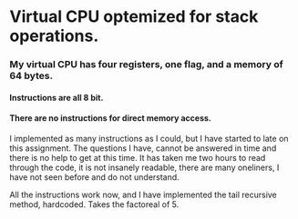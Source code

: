 # Virtual CPU optemized for stack operations.

### My virtual CPU has four registers, one flag, and a memory of 64 bytes. 
#### Instructions are all 8 bit. 
#### There are no instructions for direct memory access.

I implemented as many instructions as I could, but I have started to late on this assignment. 
The questions I have, cannot be answered in time and there is no help to get at this time.
It has taken me two hours to read through the code, it is not insanely readable, there are many oneliners, I have not seen before and do not understand. 

All the instructions work now, and I have implemented the tail recursive method, hardcoded.
Takes the factoreal of 5.
